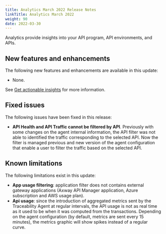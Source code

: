 ```yaml
---
title: Analytics March 2022 Release Notes
linkTitle: Analytics March 2022
weight: 90
date: 2022-03-30
---
```


Analytics provide insights into your API program, API environments, and APIs.

## New features and enhancements

The following new features and enhancements are available in this update:

* None.

See [Get actionable insights](/docs/get_actionable_insights) for more information.

## Fixed issues

The following issues have been fixed in this release:

* **API Health and API Traffic cannot be filtered by API**. Previously with some changes on the agent internal information, the API filter was not able to identified the traffic corresponding to the selected API. Now the filter is managed previous and new version of the agent configuration that enable a user to filter the traffic based on the selected API.

## Known limitations

The following limitations exist in this update:

* **App usage filtering**: application filter does not contains external gateway applications (Axway API Manager application, Azure subscription and AWS usage plan).
* **Api usage**: since the introduction of aggregated metrics sent by the Traceability Agent at regular intervals, the API usage is not as real time as it used to be when it was computed from the transactions. Depending on the agent configuration (by default, metrics are sent every 15 minutes), the metrics graphic will show spikes instead of a regular curve.
